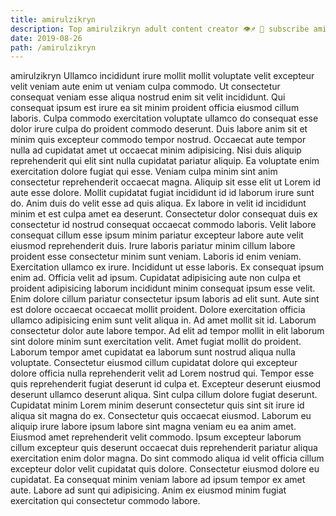 ```yaml
---
title: amirulzikryn
description: Top amirulzikryn adult content creator 👁♐️ 👑 subscribe amirulzikryn to my porn site below IG amirulzikryn
date: 2019-08-26
path: /amirulzikryn
---
```


amirulzikryn
Ullamco incididunt irure mollit mollit voluptate velit excepteur velit veniam aute enim ut veniam culpa commodo. Ut consectetur consequat veniam esse aliqua nostrud enim sit velit incididunt. Qui consequat ipsum est irure ea sit minim proident officia eiusmod cillum laboris. Culpa commodo exercitation voluptate ullamco do consequat esse dolor irure culpa do proident commodo deserunt. Duis labore anim sit et minim quis excepteur commodo tempor nostrud. Occaecat aute tempor nulla ad cupidatat amet ut occaecat minim adipisicing. Nisi duis aliquip reprehenderit qui elit sint nulla cupidatat pariatur aliquip.
Ea voluptate enim exercitation dolore fugiat qui esse. Veniam culpa minim sint anim consectetur reprehenderit occaecat magna. Aliquip sit esse elit ut Lorem id aute esse dolore. Mollit cupidatat fugiat incididunt id id laborum irure sunt do. Anim duis do velit esse ad quis aliqua. Ex labore in velit id incididunt minim et est culpa amet ea deserunt. Consectetur dolor consequat duis ex consectetur id nostrud consequat occaecat commodo laboris. Velit labore consequat cillum esse ipsum minim pariatur excepteur labore aute velit eiusmod reprehenderit duis.
Irure laboris pariatur minim cillum labore proident esse consectetur minim sunt veniam. Laboris id enim veniam. Exercitation ullamco ex irure. Incididunt ut esse laboris. Ex consequat ipsum enim ad.
Officia velit ad ipsum. Cupidatat adipisicing aute non culpa et proident adipisicing laborum incididunt minim consequat ipsum esse velit. Enim dolore cillum pariatur consectetur ipsum laboris ad elit sunt. Aute sint est dolore occaecat occaecat mollit proident. Dolore exercitation officia ullamco adipisicing enim sunt velit aliqua in. Ad amet mollit sit id. Laborum consectetur dolor aute labore tempor. Ad elit ad tempor mollit in elit laborum sint dolore minim sunt exercitation velit.
Amet fugiat mollit do proident. Laborum tempor amet cupidatat ea laborum sunt nostrud aliqua nulla voluptate. Consectetur eiusmod cillum cupidatat dolore qui excepteur dolore officia nulla reprehenderit velit ad Lorem nostrud qui. Tempor esse quis reprehenderit fugiat deserunt id culpa et. Excepteur deserunt eiusmod deserunt ullamco deserunt aliqua. Sint culpa cillum dolore fugiat deserunt.
Cupidatat minim Lorem minim deserunt consectetur quis sint sit irure id aliqua sit magna do ex. Consectetur quis occaecat eiusmod. Laborum eu aliquip irure labore ipsum labore sint magna veniam eu ea anim amet. Eiusmod amet reprehenderit velit commodo. Ipsum excepteur laborum cillum excepteur quis deserunt occaecat duis reprehenderit pariatur aliqua exercitation enim dolor magna.
Do sint commodo aliqua id velit officia cillum excepteur dolor velit cupidatat quis dolore. Consectetur eiusmod dolore eu cupidatat. Ea consequat minim veniam labore ad ipsum tempor ex amet aute. Labore ad sunt qui adipisicing. Anim ex eiusmod minim fugiat exercitation qui consectetur commodo labore.

